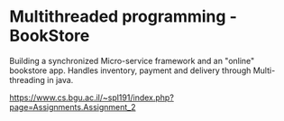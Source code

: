 # Multithreaded programming - BookStore
Building a synchronized Micro-service framework and an "online" bookstore app. Handles inventory, payment and delivery through Multi-threading in java.


https://www.cs.bgu.ac.il/~spl191/index.php?page=Assignments.Assignment_2
